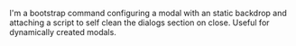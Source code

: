 I'm a bootstrap command configuring a modal with an static backdrop and attaching a script to self clean the dialogs section on close. Useful for dynamically created modals.